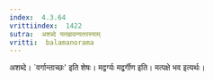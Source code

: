 ```yaml
---
index:  4.3.64
vrittiindex:  1422
sutra:  अशब्दे यत्खावन्यतरस्याम्
vritti:  balamanorama 
---
```


अशब्दे। `वर्गान्ताच्छः' इति शेषः। मद्वर्ग्यः मद्वर्गीण इति। मत्पक्षे भव इत्यर्थः। 

